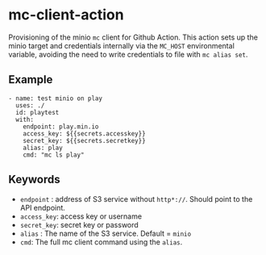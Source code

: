 # mc-client-action
Provisioning of the minio `mc` client for Github Action.
This action sets up the minio target and credentials internally via the `MC_HOST` environmental variable, avoiding the need to write credentials to file with `mc alias set`.

## Example
```
- name: test minio on play
  uses: ./
  id: playtest
  with:
    endpoint: play.min.io
    access_key: ${{secrets.accesskey}}
    secret_key: ${{secrets.secretkey}}
    alias: play
    cmd: "mc ls play"
```

## Keywords

* `endpoint` : address of S3 service without `http*://`. Should point to the API endpoint.
* `access_key`: access key or username
* `secret_key`: secret key or password
* `alias` : The name of the S3 service. Default = `minio`
* `cmd`: The full mc client command using the `alias`.